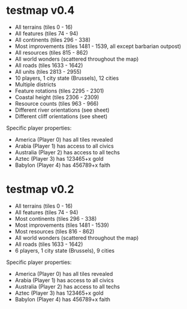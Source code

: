 # testmap v0.4

- All terrains (tiles 0 - 16)
- All features (tiles 74 - 94)
- All continents (tiles 296 - 338)
- Most improvements (tiles 1481 - 1539, all except barbarian outpost)
- All resources (tiles 815 - 862)
- All world wonders (scattered throughout the map)
- All roads (tiles 1633 - 1642)
- All units (tiles 2813 - 2955)
- 10 players, 1 city state (Brussels), 12 cities
- Multiple districts
- Feature rotations (tiles 2295 - 2301)
- Coastal height (tiles 2306 - 2309)
- Resource counts (tiles 963 - 966)
- Different river orientations (see sheet)
- Different cliff orientations (see sheet)

Specific player properties:
- America (Player 0) has all tiles revealed
- Arabia (Player 1) has access to all civics
- Australia (Player 2) has access to all techs
- Aztec (Player 3) has 123465+x gold
- Babylon (Player 4) has 456789+x faith

# testmap v0.2

- All terrains (tiles 0 - 16)
- All features (tiles 74 - 94)
- Most continents (tiles 296 - 338)
- Most improvements (tiles 1481 - 1539)
- Most resources (tiles 816 - 862)
- All world wonders (scattered throughout the map)
- All roads (tiles 1633 - 1642)
- 6 players, 1 city state (Brussels), 9 cities

Specific player properties:
- America (Player 0) has all tiles revealed
- Arabia (Player 1) has access to all civics
- Australia (Player 2) has access to all techs
- Aztec (Player 3) has 123465+x gold
- Babylon (Player 4) has 456789+x faith
